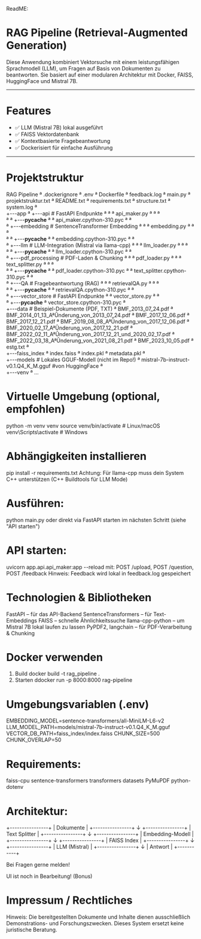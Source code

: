 ReadME: 
# RAG Pipeline (Retrieval-Augmented Generation)

Diese Anwendung kombiniert Vektorsuche mit einem leistungsfähigen Sprachmodell (LLM), um Fragen auf Basis von Dokumenten zu beantworten. Sie basiert auf einer modularen Architektur mit Docker, FAISS, HuggingFace und Mistral 7B.

---------------------------------

# Features

- ✅ LLM (Mistral 7B) lokal ausgeführt
- ✅ FAISS Vektordatenbank
- ✅ Kontextbasierte Fragebeantwortung
- ✅ Dockerisiert für einfache Ausführung

---------------------------------

# Projektstruktur
RAG Pipeline
ª   .dockerignore
ª   .env
ª   Dockerfile
ª   feedback.log
ª   main.py
ª   projektstruktur.txt
ª   README.txt
ª   requirements.txt
ª   structure.txt
ª   system.log
ª   
+---app
ª   +---api # FastAPI Endpunkte
ª   ª   ª   api_maker.py 
ª   ª   ª   
ª   ª   +---__pycache__
ª   ª           api_maker.cpython-310.pyc
ª   ª           
ª   +---embedding # SentenceTransformer Embedding
ª   ª   ª   embedding.py 
ª   ª   ª   
ª   ª   +---__pycache__
ª   ª           embedding.cpython-310.pyc
ª   ª           
ª   +---llm # LLM-Integration (Mistral via llama-cpp)
ª   ª   ª   llm_loader.py 
ª   ª   ª   
ª   ª   +---__pycache__
ª   ª           llm_loader.cpython-310.pyc
ª   ª           
ª   +---pdf_processing # PDF-Laden & Chunking
ª   ª   ª   pdf_loader.py
ª   ª   ª   text_splitter.py
ª   ª   ª   
ª   ª   +---__pycache__
ª   ª           pdf_loader.cpython-310.pyc
ª   ª           text_splitter.cpython-310.pyc
ª   ª           
ª   +---QA # Fragebeantwortung (RAG)
ª   ª   ª   retrievalQA.py
ª   ª   ª   
ª   ª   +---__pycache__
ª   ª           retrievalQA.cpython-310.pyc
ª   ª           
ª   +---vector_store # FastAPI Endpunkte
ª       ª   vector_store.py
ª       ª   
ª       +---__pycache__
ª               vector_store.cpython-310.pyc
ª               
+---data # Beispiel-Dokumente (PDF, TXT)
ª       BMF_2013_07_24.pdf
ª       BMF_2014_01_13_AªÛnderung_von_2013_07_24.pdf
ª       BMF_2017_12_06.pdf
ª       BMF_2017_12_21.pdf
ª       BMF_2019_08_08_AªÛnderung_von_2017_12_06.pdf
ª       BMF_2020_02_17_AªÛnderung_von_2017_12_21.pdf
ª       BMF_2022_02_11_AªÛnderung_von_2017_12_21_und_2020_02_17.pdf
ª       BMF_2022_03_18_AªÛnderung_von_2021_08_21.pdf
ª       BMF_2023_10_05.pdf
ª       estg.txt
ª       
+---faiss_index
ª       index.faiss
ª       index.pkl
ª       metadata.pkl
ª       
+---models # Lokales GGUF-Modell (nicht im Repo!)
ª       mistral-7b-instruct-v0.1.Q4_K_M.gguf #von HuggingFace
ª       
+---venv
    ª  ...

# Virtuelle Umgebung (optional, empfohlen)
python -m venv venv
source venv/bin/activate  # Linux/macOS
venv\Scripts\activate     # Windows

# Abhängigkeiten installieren
pip install -r requirements.txt
Achtung: Für llama-cpp muss dein System C++ unterstützen (C++ Buildtools für LLM Mode)

# Ausführen:
python main.py 
oder direkt via FastAPI starten im nächsten Schritt (siehe "API starten")

# API starten:
uvicorn app.api.api_maker:app --reload
mit: POST /upload, POST /question, POST /feedback
Hinweis: Feedback wird lokal in feedback.log gespeichert

# Technologien & Bibliotheken
FastAPI – für das API-Backend
SentenceTransformers – für Text-Embeddings
FAISS – schnelle Ähnlichkeitssuche
llama-cpp-python – um Mistral 7B lokal laufen zu lassen
PyPDF2, langchain – für PDF-Verarbeitung & Chunking

# Docker verwenden

1. Build
docker build -t rag_pipeline .
2. Starten
ddocker run -p 8000:8000 rag-pipeline

# Umgebungsvariablen (.env)

EMBEDDING_MODEL=sentence-transformers/all-MiniLM-L6-v2
LLM_MODEL_PATH=models/mistral-7b-instruct-v0.1.Q4_K_M.gguf
VECTOR_DB_PATH=faiss_index/index.faiss
CHUNK_SIZE=500
CHUNK_OVERLAP=50

# Requirements: 
faiss-cpu
sentence-transformers
transformers
datasets
PyMuPDF
python-dotenv


# Architektur:
+----------------+
|  Dokumente     |
+----------------+
        ↓
+----------------+
|  Text Splitter |
+----------------+
        ↓
+----------------+
| Embedding-Modell |
+----------------+
        ↓
+----------------+
| FAISS Index   |
+----------------+
        ↓
+----------------+
|  LLM (Mistral) |
+----------------+
        ↓
|  Antwort  |
+-----------+


Bei Fragen gerne melden!

UI ist noch in Bearbeitung! (Bonus)

# Impressum / Rechtliches
Hinweis: Die bereitgestellten Dokumente und Inhalte dienen ausschließlich Demonstrations- und Forschungszwecken. Dieses System ersetzt keine juristische Beratung.
